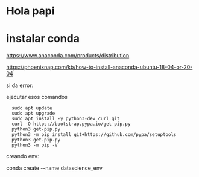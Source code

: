 # Hola papi

# instalar conda

https://www.anaconda.com/products/distribution

https://phoenixnap.com/kb/how-to-install-anaconda-ubuntu-18-04-or-20-04

si da error: 

ejecutar esos comandos

```
  sudo apt update
  sudo apt upgrade
  sudo apt install -y python3-dev curl git
  curl -O https://bootstrap.pypa.io/get-pip.py
  python3 get-pip.py
  python3 -m pip install git+https://github.com/pypa/setuptools
  python3 get-pip.py
  python3 -m pip -V
```

creando env: 

conda create --name datascience_env